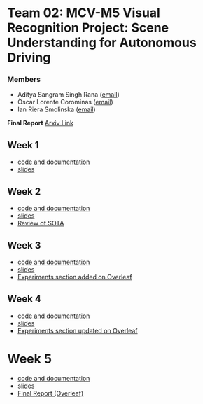# Team 02: MCV-M5 Visual Recognition Project: Scene Understanding for Autonomous Driving

### Members
- Aditya Sangram Singh Rana ([email](mailto:adityasangramsingh.rana@e-campus.uab.cat))
- Òscar Lorente Corominas ([email](mailto:oscar.lorentec@e-campus.uab.cat))
- Ian Riera Smolinska ([email](mailto:ianpau.riera@e-campus.uab.cat))

**Final Report** [Arxiv Link](https://arxiv.org/abs/2105.04905)

## Week 1
- [code and documentation](https://github.com/IanRiera/MCV-M5/tree/main/week1)
- [slides](https://docs.google.com/presentation/d/1h5jdP4lXGR8VgvhVh47yqUHJ9bJFIs4zSOKA_SLklZ4/edit?usp=sharing)

## Week 2
- [code and documentation](https://github.com/IanRiera/MCV-M5/tree/main/week2)
- [slides](https://docs.google.com/presentation/d/1vZrX3xlyCbwh5ykgPnVMY2CsR5FlvhLXxBoS3dFYsWE/edit?usp=sharing)
- [Review of SOTA](https://www.overleaf.com/read/bczqrzwrgykr)

## Week 3
- [code and documentation](https://github.com/IanRiera/MCV-M5/tree/main/week3)
- [slides](https://docs.google.com/presentation/d/1xrv3KUThOgp_U02eDem_Zr682JJpCaO0sxU3Aw7qRFI/edit?usp=sharing)
- [Experiments section added on Overleaf](https://www.overleaf.com/read/xmtnnfydjtdb)

## Week 4
- [code and documentation](https://github.com/IanRiera/MCV-M5/tree/main/week4)
- [slides](https://docs.google.com/presentation/d/1J4Hdr2Lo8MQL4JE1Jc5x9-D2dtSdhhjgJFk4IyQQHZ0/edit?usp=sharing)
- [Experiments section updated on Overleaf](https://www.overleaf.com/read/rjyzfhbjgzxt)

# Week 5
- [code and documentation](https://github.com/IanRiera/MCV-M5/tree/main/week5)
- [slides](https://docs.google.com/presentation/d/1F6EdDpjl0oWy2dfl9S0vbGN5zTEdXxRNTPppgK4JD44/edit?usp=sharing)
- [Final Report (Overleaf)](https://www.overleaf.com/read/dgfzcrshhygj)


